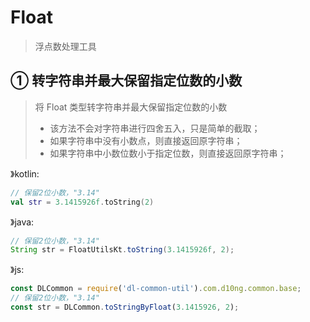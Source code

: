# Float

> 浮点数处理工具

## ① 转字符串并最大保留指定位数的小数
> 将 Float 类型转字符串并最大保留指定位数的小数
> - 该方法不会对字符串进行四舍五入，只是简单的截取；
> - 如果字符串中没有小数点，则直接返回原字符串；
> - 如果字符串中小数位数小于指定位数，则直接返回原字符串；

》kotlin:
```kotlin
// 保留2位小数，"3.14"
val str = 3.1415926f.toString(2)
```
》java:
```java
// 保留2位小数，"3.14"
String str = FloatUtilsKt.toString(3.1415926f, 2);
```
》js:
```js
const DLCommon = require('dl-common-util').com.d10ng.common.base;
// 保留2位小数，"3.14"
const str = DLCommon.toStringByFloat(3.1415926, 2);
```